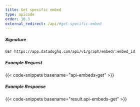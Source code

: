 ```yaml
---
title: Get specific embed
type: apicode
order: 10.3
external_redirect: /api/#get-specific-embed
---
```


##### Signature
`GET https://app.datadoghq.com/api/v1/graph/embed/:embed_id`
##### Example Request
{{< code-snippets basename="api-embeds-get" >}}
##### Example Response
{{< code-snippets basename="result.api-embeds-get" >}}
